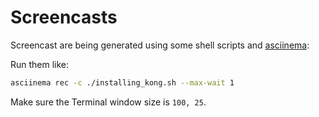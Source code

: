 # Screencasts

Screencast are being generated using some shell scripts and [asciinema](https://asciinema.org):

Run them like:

```bash
asciinema rec -c ./installing_kong.sh --max-wait 1
```

Make sure the Terminal window size is `100, 25`.
